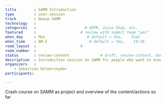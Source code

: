 ```yaml
---
title        : SAMM Introduction
type         : user-session
track        : Owasp SAMM
technology   :
categories   :                      # GDPR, Juice Shop, etc.
featured     :                    # review with summit team "yes"
when_day     : Mon                   # default = tba,    Tues
when_time    : AM-2                   # default = tba,    19:30
room_layout  :                    #
room_number  :
status       : review-content              # draft, review-content, done
description  : Introduction session on SAMM for people who want to know more about the project
organizers   :
    - Sebastien Deleersnyder
participants:

---
```


Crash course on SAMM as project and overview of the content/actions so far
